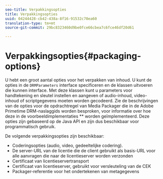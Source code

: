 ```yaml
---
seo-title: Verpakkingsopties
title: Verpakkingsopties
uuid: 04244428-cb42-438a-8f16-91532c70ea60
translation-type: tm+mt
source-git-commit: 29bc8323460d9be0fce66cbea7c6fce46df20d61

---
```



# Verpakkingsopties{#packaging-options}

U hebt een groot aantal opties voor het verpakken van inhoud. U kunt de opties in de `DRMParameters` interface specificeren en de klassen uitvoeren die kunnen interface. Met deze klassen kunt u parameters voor handtekening en sleutel instellen en aangeven of audio-inhoud, video-inhoud of scriptgegevens moeten worden gecodeerd. Zie de beschrijvingen van de opties voor de opdrachtregel van Media Packager die in de Adobe Primetime DRM-naslaggids worden besproken, voor informatie over hoe deze in de voorbeeldimplementaties ** worden geïmplementeerd. Deze opties zijn gebaseerd op de Java API en zijn dus beschikbaar voor programmatisch gebruik.

De volgende verpakkingsopties zijn beschikbaar:

* Coderingsopties (audio, video, gedeeltelijke codering).
* De server-URL van de licentie die de client gebruikt als basis-URL voor alle aanvragen die naar de licentieserver worden verzonden
* Certificaat van licentieservertransport
* Certificaat van licentieserver, gebruikt voor versleuteling van de CEK
* Packager-referentie voor het ondertekenen van metagegevens

